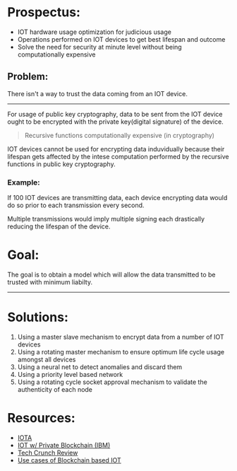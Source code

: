 # Prospectus:
+ IOT hardware usage optimization for judicious usage 
+ Operations performed on IOT devices to get best lifespan and outcome
+ Solve the need for security at minute level without being computationally expensive

## Problem:

There isn't a way to trust the data coming from an IOT device.

------------------------------------------------------------------------------

For usage of public key cryptography, data to be sent from the IOT device ought to be encrypted with the private key(digital signature) of the device.

> Recursive functions computationally expensive (in cryptography)

IOT devices cannot be used for encrypting data induvidually because their lifespan gets affected by the intese computation performed by the recursive functions in public key cryptography.

### Example:

If 100 IOT devices are transmitting data, each device encrypting data would do so prior to each transmission every second.

Multiple transmissions would imply multiple signing each drastically reducing the lifespan of the device.

# Goal:

The goal is to obtain a model which will allow the data transmitted to be trusted with minimum liabilty.

-------------------------------------------------------------------------------

# Solutions:

1. Using a master slave mechanism to encrypt data from a number of IOT devices 
2. Using a rotating master mechanism to ensure optimum life cycle usage amongst all devices
3. Using a neural net to detect anomalies and discard them
4. Using a priority level based network
5. Using a rotating cycle socket approval mechanism to validate the authenticity of each node

# Resources:
- [IOTA](http://iota.org/)
- [IOT w/ Private Blockchain (IBM)](https://www.ibm.com/internet-of-things/platform/private-blockchain/)
- [Tech Crunch Review](https://techcrunch.com/2016/06/28/decentralizing-iot-networks-through-blockchain/)
- [Use cases of Blockchain based IOT](https://blockgeeks.com/5-incredible-blockchain-iot-applications/)

